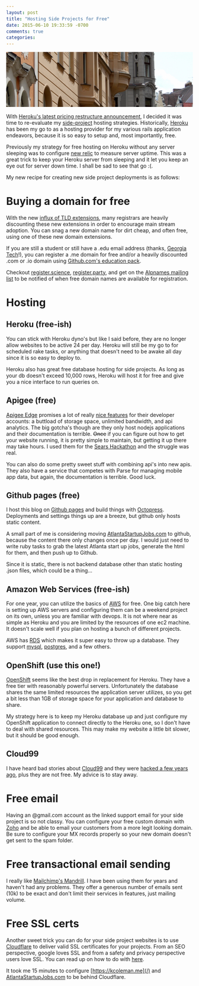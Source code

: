 ```yaml
---
layout: post
title: "Hosting Side Projects for Free"
date: 2015-06-10 19:33:59 -0700
comments: true
categories: 
---
```


<img src="/images/czech_2.jpg" alt="czech" title="Hosting Side Projects for Free" class="banner-img img-responsive"/>

With [Heroku's latest pricing restructure announcement](https://blog.heroku.com/archives/2015/5/7/new-dyno-types-public-beta), I decided it was time to re-evaluate my [side-project](/projects) hosting strategies.  Historically, [Heroku](http://heroku.com) has been my go to as a hosting provider for my various rails application endeavors, because it is so easy to setup and, most importantly, free.

Previously my strategy for free hosting on Heroku without any server sleeping was to configure [new relic](http://newrelic.com) to measure server uptime.  This was a great trick to keep your Heroku server from sleeping and it let you keep an eye out for server down time.  I shall be sad to see that go :(.

My new recipe for creating new side project deployments is as follows:

# Buying a domain for free
With the new [influx of TLD extensions](http://www.newtldlist.com/), many registrars are heavily discounting these new extensions in order to encourage main stream adoption.  You can snag a new domain name for dirt cheap, and often free, using one of these new domain extensions.

If you are still a student or still have a .edu email address (thanks, [Georgia Tech](http://gatech.edu)!), you can register a .me domain for free and/or a heavily discounted .com or .io domain using [Github.com's education pack](https://education.github.com/pack).

Checkout [register.science](http://register.science), [register.party](http://register.party), and get on the [Alpnames mailing list](http://www.alpnames.com/) to be notified of when free domain names are available for registration.

# Hosting

## Heroku (free-ish)
You can stick with Heroku dyno's but like I said before, they are no longer allow websites to be active 24 per day.  Heroku will still be my go to for scheduled rake tasks, or anything that doesn't need to be awake all day since it is so easy to deploy to.  

Heroku also has great free database hosting for side projects.  As long as your db doesn't exceed 10,000 rows, Heroku will host it for free and give you a nice interface to run queries on.

## Apigee (free)
[Apigee Edge](https://apigee.com/docs/api-services/content/what-apigee-edge) promises a lot of really [nice features](https://apigee.com/about/pricing/apigee-edge-pricing-features) for their developer accounts: a buttload of storage space, unlimited bandwidth, and api analytics.  The big gotcha's though are they only host nodejs applications and their documentation is terrible.  ~~Once~~ if you can figure out how to get your website running, it is pretty simple to maintain, but getting it up there may take hours.  I used them for the [Sears Hackathon](http://challengepost.com/software/sentimus-edegx) and the struggle was real.

You can also do some pretty sweet stuff with combining api's into new apis.  They also have a service that competes with Parse for managing mobile app data, but again, the documentation is terrible.  Good luck.

## Github pages (free)
I host this blog on [Github pages](http://pages.github.com) and build things with [Octopress](http://octopress.org/).  Deployments and settings things up are a breeze, but github only hosts static content.  

A small part of me is considering moving [AtlantaStartupJobs.com](http://AtlantaStartupJobs.com) to github, because the content there only changes once per day.  I would just need to write ruby tasks to grab the latest Atlanta start up jobs, generate the html for them, and then push up to Github.

Since it is static, there is not backend database other than static hosting .json files, which could be a thing...

## Amazon Web Services (free-ish)
For one year, you can utilize the basics of [AWS](http://aws.amazon.com) for free.  One big catch here is setting up AWS servers and configuring them can be a weekend project on its own, unless you are familiar with devops.  It is not where near as simple as Heroku and you are limited by the resources of one ec2 machine.  It doesn't scale well if you plan on hosting a bunch of different projects.

AWS has [RDS](https://aws.amazon.com/rds/) which makes it super easy to throw up a database.  They support [mysql](https://www.mysql.com/), [postgres](http://www.postgresql.org/), and a few others.

## OpenShift (use this one!)
[OpenShift](http://openshift.com) seems like the best drop in replacement for Heroku.  They have a free tier with reasonably powerful servers.  Unfortunately the database shares the same limited resources the application server utilizes, so you get a bit less than 1GB of storage space for your application and database to share.

My strategy here is to keep my Heroku database up and just configure my OpenShift application to connect directly to the Heroku one, so I don't have to deal with shared resources.  This may make my website a little bit slower, but it should be good enough.

## Cloud99
I have heard bad stories about [Cloud99](http://www.cloud66.com/) and they were [hacked a few years ago](https://news.ycombinator.com/item?id=5685406), plus they are not free.  My advice is to stay away.

# Free email
Having an @gmail.com account as the linked support email for your side project is so not classy.  You can configure your free custom domain with [Zoho](http://zoho.com) and be able to email your customers from a more legit looking domain.  Be sure to configure your MX records properly so your new domain doesn't get sent to the spam folder.

# Free transactional email sending
I really like [Mailchimp's Mandrill](http://mandrill.com).  I have been using them for years and haven't had any problems.  They offer a generous number of emails sent (10k) to be exact and don't limit their services in features, just mailing volume.

# Free SSL certs
Another sweet trick you can do for your side project websites is to use [Cloudflare](http://cloudflare.com) to deliver valid SSL certificates for your projects.  From an SEO perspective, google loves SSL and from a safety and privacy perspective users love SSL.  You can read up on how to do with [here](https://www.benburwell.com/posts/configuring-cloudflare-universal-ssl/).  

It took me 15 minutes to configure [https://kcoleman.me](/) and [AtlantaStartupJobs.com](http://AtlantaStartupJobs.com) to be behind Cloudflare.
